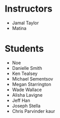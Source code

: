 # Instructors

- Jamal Taylor
- Matina

# Students

- Noe
- Danielle Smith
- Ken Tealsey
- Michael Sementsov
- Megan Starrington
- Wade Wallace
- Alisha Lavigne
- Jeff Han
- Joseph Stella
- Chris
Parvinder kaur